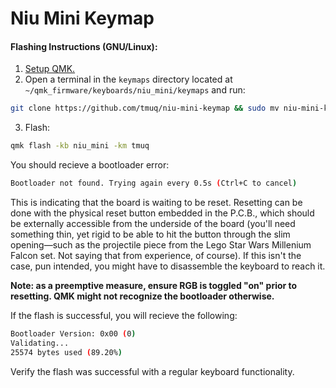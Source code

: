 # Niu Mini Keymap
#### Flashing Instructions (GNU/Linux):
1. [Setup QMK.](https://docs.qmk.fm/#/newbs_getting_started)
2. Open a terminal in the `keymaps` directory located at `~/qmk_firmware/keyboards/niu_mini/keymaps` and run:
```sh
git clone https://github.com/tmuq/niu-mini-keymap && sudo mv niu-mini-keymap tmuq
```
3. Flash:
```sh
qmk flash -kb niu_mini -km tmuq
```
You should recieve a bootloader error:
```sh
Bootloader not found. Trying again every 0.5s (Ctrl+C to cancel)
```
This is indicating that the board is waiting to be reset. Resetting can be done with the physical reset button embedded in the P.C.B., which should be externally accessible from the underside of the board (you'll need something thin, yet rigid to be able to hit the button through the slim opening—such as the projectile piece from the Lego Star Wars Millenium Falcon set. Not saying that from experience, of course). If this isn't the case, pun intended, you might have to disassemble the keyboard to reach it.
 
**Note: as a preemptive measure, ensure RGB is toggled "on" prior to resetting. QMK might not recognize the bootloader otherwise.**

If the flash is successful, you will recieve the following:
```sh
Bootloader Version: 0x00 (0)
Validating...
25574 bytes used (89.20%)
```
Verify the flash was successful with a regular keyboard functionality.
